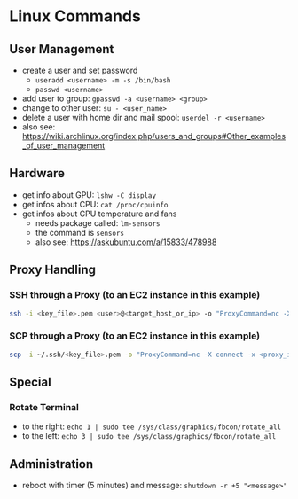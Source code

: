 # Linux Commands

## User Management
- create a user and set password
  - `useradd <username> -m -s /bin/bash`
  - `passwd <username>`
- add user to group: `gpasswd -a <username> <group>`
- change to other user: `su - <user_name>`
- delete a user with home dir and mail spool: `userdel -r <username>`
- also see: <https://wiki.archlinux.org/index.php/users_and_groups#Other_examples_of_user_management>

## Hardware
- get info about GPU: `lshw -C display`
- get infos about CPU: `cat /proc/cpuinfo`
- get infos about CPU temperature and fans
  - needs package called: `lm-sensors`
  - the command is `sensors`
  - also see: <https://askubuntu.com/a/15833/478988>

## Proxy Handling

### SSH through a Proxy (to an EC2 instance in this example)
```bash
ssh -i <key_file>.pem <user>@<target_host_or_ip> -o "ProxyCommand=nc -X connect -x <proxy_ip>:<proxy_port> %h %p"
```

### SCP through a Proxy (to an EC2 instance in this example)
```bash
scp -i ~/.ssh/<key_file>.pem -o "ProxyCommand=nc -X connect -x <proxy_ip>:<proxy_port> %h %p" <file> <user>@<target_host_or_ip>:
```

## Special

### Rotate Terminal
- to the right: `echo 1 | sudo tee
  /sys/class/graphics/fbcon/rotate_all`
- to the left: `echo 3 | sudo tee
  /sys/class/graphics/fbcon/rotate_all`

## Administration
- reboot with timer (5 minutes) and message: `shutdown -r +5 "<message>"`
